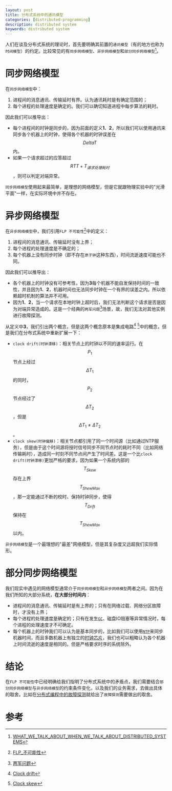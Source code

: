 ```yaml
---
layout: post
title: 分布式系统中的通讯模型
categories: [distributed-programming]
description: distributed system
keywords: distributed system
---
```


人们在谈及分布式系统的理论时，首先要明确其前置的`通讯模型`（有的地方也称为`时间模型`）的约定。比较常见的有`同步网络模型`、`异步网络模型`和`部分同步网络模型`[^1]。

# 同步网络模型

在`同步网络模型`中：
1. 进程间的消息通讯、传输延时有界。认为通讯耗时是有确定范围的；
2. 每个进程的处理速度是确定的。我们可以确切知道进程中每步算法的耗时。

因此我们可以推导出：
* 每个进程间的时钟是同步的，因为前面的定义**1**、**2**，所以我们可以使用通讯来同步各个机器上的时钟，使得各个机器的时钟误差在$$Delta T$$内。
* 如果一个请求超过的应答超过$$RTT + T_{请求处理耗时}$$，则可以判定对端异常。

`同步网络模型`使用起来最简单，是理想的网络模型，但是它就跟物理实验中的"光滑平面"一样，在实际环境中并不存在。

# 异步网络模型

在`异步网络模型`中，我们引用`FLP 不可能性`[^2]中的定义：
1. 进程间的消息通讯、传输延时没有上界；
2. 每个进程的处理速度是不确定的；
3. 每个机器上没有同步时钟（即不存在`原子钟`这种东西），时间流逝速度可能也不同。

因此我们可以推导出：
* 各个机器上的时钟没有可参考性，因为**3**每个机器不能自发保持时间的一致性，并且因为**1**、**2**，机器时间也无法同步时钟在一个有界的误差之内。所以依赖超时机制的算法并不可用。
* 因为**1**、**2**，当一个请求在本地时钟上超时后，我们无法判断这个请求是否是因为对端异常造成的。这是一个经典的`两军问题`[^3]场景，故，我们无法对其他实例进行故障探测。

从定义中**3**，我们引出两个概念，但是这两个概念原本是集成电路[^4] [^5]中的概念，但是我们在分布式系统中重新扩展一下：
* `clock drift(时钟漂移)`：相关节点上的时钟以不同的速率运行。在$$P_1$$节点上经过$$\Delta T_1$$的同时，$$P_2$$节点经过了$$\Delta T_2$$，但是$$\Delta T_1 \neq \Delta T_2$$。
* `clock skew(时钟偏移)`：相关节点都引用了同一个时间源（比如通过NTP服务），但是由于这个时间源将授时信号同步不同节点时的耗时不同（比如网络传输耗时），造成同一时刻不同节点间产生了时间差。这是一个比`clock drift(时钟漂移)`更加严格的要求，因为如果一个系统内部的$$T_{Skew}$$存在上界$$T_{ShewMax}$$，那一定能通过不断的校时、保持时钟同步，使得$$T_{Drift}$$保持在$$T_{ShewMax}$$以内。

`异步网络模型`是一个最理想的"最差"网络模型，但是其复杂度又远超我们实际情形。

# 部分同步网络模型

我们现实中遇见的网络模型通常介于`同步网络模型`和`异步网络模型`两者之间。因为在我们所知的大部分系统，**在大部分时间内**：
* 进程间的消息通讯、传输延时是有上界的；只有在网络过载、网络分区故障时，才没有上界；
* 每个进程的处理速度是确定的；只有在发生[`GC`](https://en.wikipedia.org/wiki/Garbage_collection_(computer_science))、磁盘IO阻塞等异常情况时，每个进程的处理速度才不可确定。
* 每个机器上的时钟我们可以认为是基本同步的，比如我们可以使用[`NTP`](https://zh.wikipedia.org/zh-hans/網路時間協定)来同步机器时间，而且多数机器上有独立的[时钟芯片](https://zh.wikipedia.org/wiki/實時時鐘)，我们也可以粗略认为各个机器上时间流逝的速度是相同的。但是严格要求时序的系统除外。

# 结论
在`FLP 不可能性`中已经明确给我们指明了分布式系统中的矛盾点，我们需要结合`部分同步网络模型`与`异步网络模型`的约束条件变化，以及我们的业务需求，去做出具体的取舍。比如在[分布式编程中的故障探测](https://lrita.github.io/2017/10/30/failure-detect-in-distributed-programming/)就给出了`故障探测`需要做出的取舍。

# 参考

[^1]: [WHAT_WE_TALK_ABOUT_WHEN_WE_TALK_ABOUT_DISTRIBUTED_SYSTEMS](http://alvaro-videla.com/2015/12/learning-about-distributed-systems.html)
[^2]: [FLP_不可能性](/images/posts/distribution/impossibility-of-distributed-consensus-with-one-faulty-process.pdf)
[^3]: [两军问题](https://baike.baidu.com/item/两军问题/20124353)
[^4]: [Clock drift](https://en.wikipedia.org/wiki/Clock_drift)
[^5]: [Clock skew](https://en.wikipedia.org/wiki/Clock_skew)
